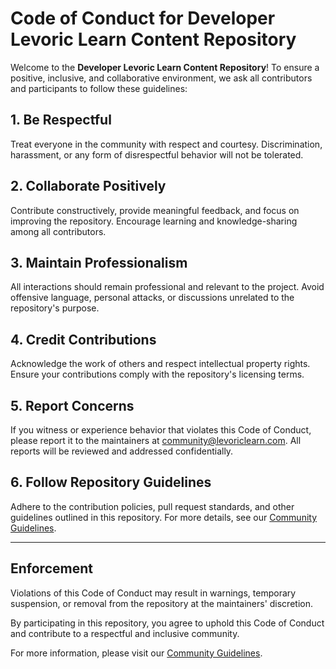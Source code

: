 # Code of Conduct for Developer Levoric Learn Content Repository

Welcome to the **Developer Levoric Learn Content Repository**! To ensure a positive, inclusive, and collaborative environment, we ask all contributors and participants to follow these guidelines:

## 1. Be Respectful
Treat everyone in the community with respect and courtesy. Discrimination, harassment, or any form of disrespectful behavior will not be tolerated.

## 2. Collaborate Positively
Contribute constructively, provide meaningful feedback, and focus on improving the repository. Encourage learning and knowledge-sharing among all contributors.

## 3. Maintain Professionalism
All interactions should remain professional and relevant to the project. Avoid offensive language, personal attacks, or discussions unrelated to the repository's purpose.

## 4. Credit Contributions
Acknowledge the work of others and respect intellectual property rights. Ensure your contributions comply with the repository's licensing terms.

## 5. Report Concerns
If you witness or experience behavior that violates this Code of Conduct, please report it to the maintainers at [community@levoriclearn.com](mailto:community@levoriclearn.com). All reports will be reviewed and addressed confidentially.

## 6. Follow Repository Guidelines
Adhere to the contribution policies, pull request standards, and other guidelines outlined in this repository. For more details, see our [Community Guidelines](https://github.com/developerlevoriclearn/community-guidelines).

---

## Enforcement
Violations of this Code of Conduct may result in warnings, temporary suspension, or removal from the repository at the maintainers' discretion.

By participating in this repository, you agree to uphold this Code of Conduct and contribute to a respectful and inclusive community.

For more information, please visit our [Community Guidelines](https://policies.levoriclearn.com/community-guidelines).
